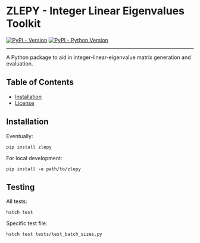 # ZLEPY - Integer Linear Eigenvalues Toolkit

[![PyPI - Version](https://img.shields.io/pypi/v/ile-matrix-tools.svg)](https://pypi.org/project/ile-matrix-tools)
[![PyPI - Python Version](https://img.shields.io/pypi/pyversions/ile-matrix-tools.svg)](https://pypi.org/project/ile-matrix-tools)

-----

A Python package to aid in integer-linear-eigenvalue matrix generation and evaluation.

## Table of Contents

- [Installation](#installation)
- [License](#license)

## Installation

Eventually:
```console
pip install zlepy
```

For local development:
```console
pip install -e path/to/zlepy
```

## Testing

All tests:
```
hatch test
```

Specific test file:
```
hatch test tests/test_batch_sizes.py
```
